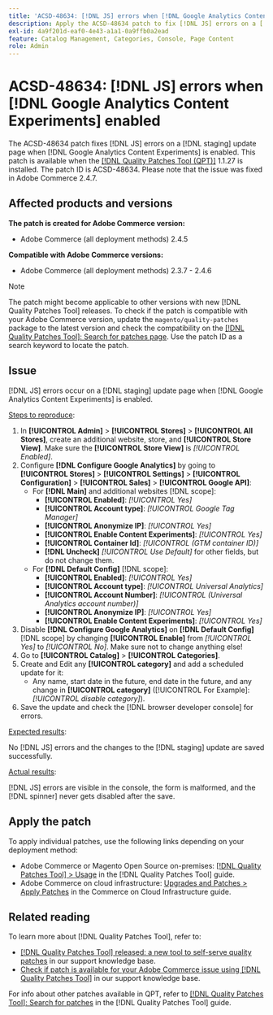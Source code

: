 ```yaml
---
title: 'ACSD-48634: [!DNL JS] errors when [!DNL Google Analytics Content Experiments] enabled'
description: Apply the ACSD-48634 patch to fix [!DNL JS] errors on a [!DNL staging] update page when [!DNL Google Analytics Content Experiments] is enabled.
exl-id: 4a9f201d-eaf0-4e43-a1a1-0a9ffb0a2ead
feature: Catalog Management, Categories, Console, Page Content
role: Admin
---
```

# ACSD-48634: [!DNL JS] errors when [!DNL Google Analytics Content Experiments] enabled

The ACSD-48634 patch fixes [!DNL JS] errors on a [!DNL staging] update page when [!DNL Google Analytics Content Experiments] is enabled. This patch is available when the [[!DNL Quality Patches Tool (QPT)]](/help/announcements/adobe-commerce-announcements/magento-quality-patches-released-new-tool-to-self-serve-quality-patches.md) 1.1.27 is installed. The patch ID is ACSD-48634. Please note that the issue was fixed in Adobe Commerce 2.4.7.

## Affected products and versions

**The patch is created for Adobe Commerce version:**

* Adobe Commerce (all deployment methods) 2.4.5

**Compatible with Adobe Commerce versions:**

* Adobe Commerce (all deployment methods) 2.3.7 - 2.4.6

>[!NOTE]
>
>The patch might become applicable to other versions with new [!DNL Quality Patches Tool] releases. To check if the patch is compatible with your Adobe Commerce version, update the `magento/quality-patches` package to the latest version and check the compatibility on the [[!DNL Quality Patches Tool]: Search for patches page](https://experienceleague.adobe.com/tools/commerce-quality-patches/index.html). Use the patch ID as a search keyword to locate the patch.

## Issue

[!DNL JS] errors occur on a [!DNL staging] update page when [!DNL Google Analytics Content Experiments] is enabled.

<u>Steps to reproduce</u>:

1. In **[!UICONTROL Admin]** > **[!UICONTROL Stores]** > **[!UICONTROL All Stores]**, create an additional website, store, and **[!UICONTROL Store View]**. Make sure the **[!UICONTROL Store View]** is *[!UICONTROL Enabled]*.
1. Configure **[!DNL Configure Google Analytics]** by going to **[!UICONTROL Stores]** > **[!UICONTROL Settings]** > **[!UICONTROL Configuration]** > **[!UICONTROL Sales]** > **[!UICONTROL Google API]**:
    * For **[!DNL Main]** and additional websites [!DNL scope]:
        * **[!UICONTROL Enabled]**: *[!UICONTROL Yes]*
        * **[!UICONTROL Account type]**: *[!UICONTROL Google Tag Manager]*
        * **[!UICONTROL Anonymize IP]**: *[!UICONTROL Yes]*
        * **[!UICONTROL Enable Content Experiments]**: *[!UICONTROL Yes]*
        * **[!UICONTROL Container Id]**: *[!UICONTROL (GTM container ID)]*
        * **[!DNL Uncheck]** *[!UICONTROL Use Default]* for other fields, but do not change them.
     * For **[!DNL Default Config]** [!DNL scope]:
         * **[!UICONTROL Enabled]**: *[!UICONTROL Yes]*
         * **[!UICONTROL Account type]**: *[!UICONTROL Universal Analytics]*
         * **[!UICONTROL Account Number]**: *[!UICONTROL (Universal Analytics account number)]*
         * **[!UICONTROL Anonymize IP]**: *[!UICONTROL Yes]*
         * **[!UICONTROL Enable Content Experiments]**: *[!UICONTROL Yes]*
1. Disable **[!DNL Configure Google Analytics]** on **[!DNL Default Config]** [!DNL scope] by changing **[!UICONTROL Enable]** from *[!UICONTROL Yes]* to *[!UICONTROL No]*. Make sure not to change anything else!
1. Go to **[!UICONTROL Catalog]** > **[!UICONTROL Categories]**.
1. Create and Edit any **[!UICONTROL category]** and add a scheduled update for it:
    * Any name, start date in the future, end date in the future, and any change in **[!UICONTROL category]** ([!UICONTROL For Example]: *[!UICONTROL disable category]*).
1. Save the update and check the [!DNL browser developer console] for errors.

<u>Expected results</u>:

No [!DNL JS] errors and the changes to the [!DNL staging] update are saved successfully.

<u>Actual results</u>:

[!DNL JS] errors are visible in the console, the form is malformed, and the [!DNL spinner] never gets disabled after the save.

## Apply the patch

To apply individual patches, use the following links depending on your deployment method:

* Adobe Commerce or Magento Open Source on-premises: [[!DNL Quality Patches Tool] > Usage](https://experienceleague.adobe.com/docs/commerce-operations/tools/quality-patches-tool/usage.html) in the [!DNL Quality Patches Tool] guide.
* Adobe Commerce on cloud infrastructure: [Upgrades and Patches > Apply Patches](https://experienceleague.adobe.com/docs/commerce-cloud-service/user-guide/develop/upgrade/apply-patches.html) in the Commerce on Cloud Infrastructure guide.

## Related reading

To learn more about [!DNL Quality Patches Tool], refer to:

* [[!DNL Quality Patches Tool] released: a new tool to self-serve quality patches](/help/announcements/adobe-commerce-announcements/magento-quality-patches-released-new-tool-to-self-serve-quality-patches.md) in our support knowledge base.
* [Check if patch is available for your Adobe Commerce issue using [!DNL Quality Patches Tool]](/help/support-tools/patches-available-in-qpt-tool/check-patch-for-magento-issue-with-magento-quality-patches.md) in our support knowledge base.

For info about other patches available in QPT, refer to [[!DNL Quality Patches Tool]: Search for patches](https://experienceleague.adobe.com/tools/commerce-quality-patches/index.html) in the [!DNL Quality Patches Tool] guide.
